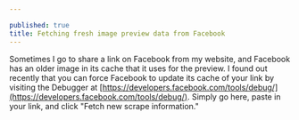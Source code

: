 ```yaml
---

published: true
title: Fetching fresh image preview data from Facebook
---
```

Sometimes I go to share a link on Facebook from my website, and Facebook has an older image in its cache that it uses for the preview. I found out recently that you can force Facebook to update its cache of your link by visiting the Debugger at [https://developers.facebook.com/tools/debug/](https://developers.facebook.com/tools/debug/). Simply go here, paste in your link, and click "Fetch new scrape information."
